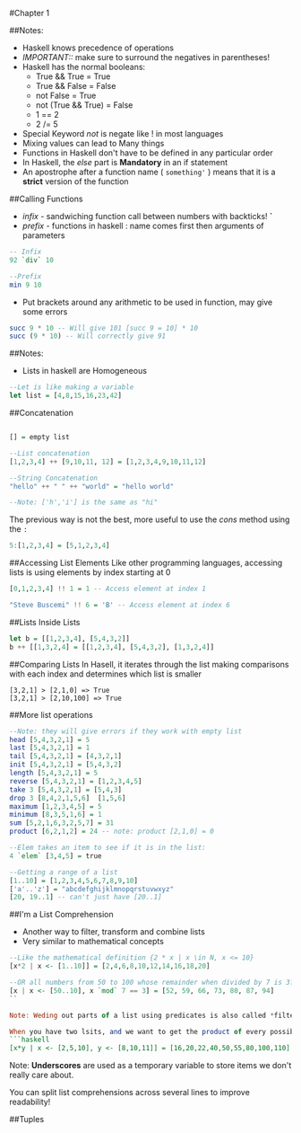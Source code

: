 #Chapter 1

##Notes:
* Haskell knows precedence of operations
* *IMPORTANT::* make sure to surround the negatives in parentheses!
* Haskell has the normal booleans:
  * True && True = True
  * True && False = False
  * not False = True
  * not (True && True) = False
  * 1 == 2
  * 2 /= 5
* Special Keyword *not* is negate like ! in most languages
* Mixing values can lead to Many things
* Functions in Haskell don't have to be defined in any particular order
* In Haskell, the *else* part is **Mandatory** in an if statement
* An apostrophe after a function name ( ``something'`` ) means that it is a **strict** version of the function

##Calling Functions
* *infix* - sandwiching function call between numbers with backticks! **`**
* *prefix* - functions in haskell : name comes first then arguments of parameters

```haskell
-- Infix
92 `div` 10

--Prefix
min 9 10
```

* Put brackets around any arithmetic to be used in function, may give some errors

```haskell
succ 9 * 10 -- Will give 101 [succ 9 = 10] * 10
succ (9 * 10) -- Will correctly give 91
```

##Notes:
* Lists in haskell are Homogeneous

```haskell
--Let is like making a variable
let list = [4,8,15,16,23,42]
```

##Concatenation
```haskell

[] = empty list

--List concatenation
[1,2,3,4] ++ [9,10,11, 12] = [1,2,3,4,9,10,11,12]

--String Concatenation
"hello" ++ " " ++ "world" = "hello world"

--Note: ['h','i'] is the same as "hi"
```

The previous way is not the best, more useful to use the *cons* method using the ``:``

```haskell
5:[1,2,3,4] = [5,1,2,3,4]
```

##Accessing List Elements
Like other programming languages, accessing lists is using elements by index starting at 0

```haskell
[0,1,2,3,4] !! 1 = 1 -- Access element at index 1

"Steve Buscemi" !! 6 = 'B' -- Access element at index 6
```

##Lists Inside Lists
```haskell
let b = [[1,2,3,4], [5,4,3,2]]
b ++ [[1,3,2,4] = [[1,2,3,4], [5,4,3,2], [1,3,2,4]]
```

##Comparing Lists
In Hasell, it iterates through the list making comparisons with each index and determines which list is smaller

```
[3,2,1] > [2,1,0] => True
[3,2,1] > [2,10,100] => True
```

##More list operations

```haskell
--Note: they will give errors if they work with empty list
head [5,4,3,2,1] = 5
last [5,4,3,2,1] = 1
tail [5,4,3,2,1] = [4,3,2,1]
init [5,4,3,2,1] = [5,4,3,2]
length [5,4,3,2,1] = 5
reverse [5,4,3,2,1] = [1,2,3,4,5]
take 3 [5,4,3,2,1] = [5,4,3]
drop 3 [8,4,2,1,5,6]  [1,5,6]
maximum [1,2,3,4,5] = 5
minimum [8,3,5,1,6] = 1
sum [5,2,1,6,3,2,5,7] = 31
product [6,2,1,2] = 24 -- note: product [2,1,0] = 0

--Elem takes an item to see if it is in the list:
4 `elem` [3,4,5] = true

--Getting a range of a list
[1..10] = [1,2,3,4,5,6,7,8,9,10]
['a'..'z'] = "abcdefghijklmnopqrstuvwxyz"
[20, 19..1] -- can't just have [20..1]

```

##I'm a List Comprehension
* Another way to filter, transform and combine lists
* Very similar to mathematical concepts
```haskell
--Like the mathematical definition {2 * x | x \in N, x <= 10}
[x*2 | x <- [1..10]] = [2,4,6,8,10,12,14,16,18,20]

--OR all numbers from 50 to 100 whose remainder when divided by 7 is 3?
[x | x <- [50..10], x `mod` 7 == 3] = [52, 59, 66, 73, 80, 87, 94]
``

Note: Weding out parts of a list using predicates is also called *filtering*

When you have two lsits, and we want to get the product of every possible combination:
```haskell
[x*y | x <- [2,5,10], y <- [8,10,11]] = [16,20,22,40,50,55,80,100,110]
```

Note: **Underscores** are used as a temporary variable to store items we don't really care about.

You can split list comprehensions across several lines to improve readability! 

##Tuples


